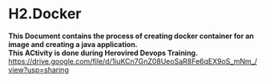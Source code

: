 # H2.Docker
**This Document contains the process of creating docker container for an image and creating a java application.**
<br>
**This ACtivity is done during Herovired Devops Training.**
https://drive.google.com/file/d/1iuKCn7GnZ08UeoSaR8Fe6qEX9oS_mNm_/view?usp=sharing
